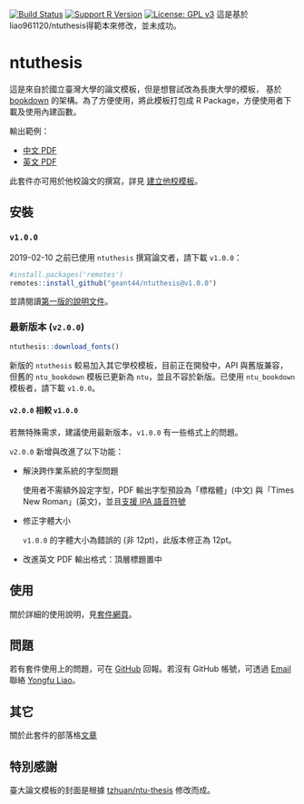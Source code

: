 [![Build Status](https://travis-ci.org/liao961120/ntuthesis.svg?branch=master)](https://travis-ci.org/liao961120/ntuthesis) [![Support R Version](https://img.shields.io/badge/R-≥%203.4.0-blue.svg)](https://cran.r-project.org/) [![License: GPL v3](https://img.shields.io/badge/License-GPL%20v3-yellow.svg)](https://www.gnu.org/licenses/gpl-3.0)
這是基於liao961120/ntuthesis得範本來修改，並未成功。
# ntuthesis


這是來自於國立臺灣大學的論文模板，但是想嘗試改為長庚大學的模板，
基於 [bookdown](https://github.com/rstudio/bookdown) 的架構。為了方便使用，將此模板打包成 R Package，方便使用者下載及使用內建函數。


輸出範例：

- [中文 PDF](https://liao961120.github.io/ntuthesis/doc/ntu-bookdown.pdf)
- [英文 PDF](https://liao961120.github.io/ntuthesis/doc/ntu-bookdown-en.pdf)


此套件亦可用於他校論文的撰寫，詳見 [建立他校模板](https://liao961120.github.io/ntuthesis/articles/extend_template.html)。

## 安裝

### `v1.0.0`
2019-02-10 之前已使用 `ntuthesis` 撰寫論文者，請下載 `v1.0.0`：
```r
#install.packages('remotes')
remotes::install_github("geant44/ntuthesis@v1.0.0")
```

並請閱讀[第一版的說明文件](https://liao961120.github.io/ntuthesis/doc-v1)。

### 最新版本 (`v2.0.0`)

```r
ntuthesis::download_fonts()
```

新版的 `ntuthesis` 較易加入其它學校模板，目前正在開發中，API 與舊版兼容，但舊的 `ntu_bookdown` 模板已更新為 `ntu`，並且不容於新版。已使用 `ntu_bookdown` 模板者，請下載 `v1.0.0`。


#### `v2.0.0` 相較 `v1.0.0`

若無特殊需求，建議使用最新版本，`v1.0.0` 有一些格式上的問題。

`v2.0.0` 新增與改進了以下功能：

- 解決跨作業系統的字型問題
    
    使用者不需額外設定字型，PDF 輸出字型預設為「標楷體」(中文) 與「Times New Roman」(英文)，並且[支援 IPA 語音符號](https://liao961120.github.io/ntuthesis/doc/add-on.html)

- 修正字體大小
    
    `v1.0.0` 的字體大小為錯誤的 (非 12pt)，此版本修正為 12pt。

- 改進英文 PDF 輸出格式：頂層標題置中




## 使用

關於詳細的使用說明，見[套件網頁](https://liao961120.github.io/ntuthesis/doc)。


## 問題

若有套件使用上的問題，可在 [GitHub](https://github.com/liao961120/ntuthesis/issues) 回報。若沒有 GitHub 帳號，可透過 [Email](mailto:liao961120@gmail.com) 聯絡 [Yongfu Liao](https://liao961120.github.io)。


## 其它

關於此套件的部落格[文章](https://liao961120.github.io/2019/03/07/ntuthesis.html)

## 特別感謝

臺大論文模板的封面是根據 [tzhuan/ntu-thesis](https://github.com/tzhuan/ntu-thesis) 修改而成。

